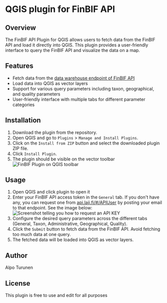 # QGIS plugin for FinBIF API

## Overview

The FinBIF API Plugin for QGIS allows users to fetch data from the FinBIF API and load it directly into QGIS. This plugin provides a user-friendly interface to query the FinBIF API and visualize the data on a map.

## Features

- Fetch data from the [data warehouse endpoint of FinBIF API](https://api.laji.fi/explorer/#!/Warehouse/get_warehouse_query_unit_list)
- Load data into QGIS as vector layers
- Support for various query parameters including taxon, geographical, and quality parameters
- User-friendly interface with multiple tabs for different parameter categories

## Installation

1. Download the plugin from the repository.
2. Open QGIS and go to `Plugins` > `Manage and Install Plugins`.
3. Click on the `Install from ZIP` button and select the downloaded plugin ZIP file.
4. Click `Install Plugin`.
5. The plugin should be visible on the vector toolbar 
![FinBIF Plugin on QGIS toolbar](image.png)

## Usage

1. Open QGIS and click plugin to open it
2. Enter your FinBIF API access token in the `General` tab. If you don't have any, you can request one from [api.laji.fi/#/APIUser](https://api.laji.fi/explorer/#/APIUser) by posting your email to that endpoint. See the image below:
![Screenshot telling you how to request an API KEY](image-1.png)
3. Configure the desired query parameters across the different tabs (General, Taxon, Administrative, Geographical, Quality).
4. Click the `Submit` button to fetch data from the FinBIF API. Avoid fetching too much data at one query.
5. The fetched data will be loaded into QGIS as vector layers.

## Author

Alpo Turunen

## License

This plugin is free to use and edit for all purposes
